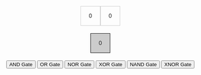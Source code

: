 <html lang="en">
<head>
  <!-- Set the character set for the document -->
  <meta charset="UTF-8">
  <!-- Define the viewport settings for responsive design -->
  <meta name="viewport" content="width=device-width, initial-scale=1.0">
  <!-- Add styles for the page layout and elements -->
  <style>
    body {
      display: flex;
      flex-direction: column;
      align-items: center;
      justify-content: center;
      height: 100vh;
      margin: 0;
    }
    .container {
      display: flex;
      justify-content: space-between;
      margin-bottom: 20px;
    }
    .box {
      width: 50px;
      height: 50px;
      border: 1px solid #ccc;
      display: flex;
      align-items: center;
      justify-content: center;
      cursor: pointer;
    }
    #output {
      width: 50px;
      height: 50px;
      border: 1px solid #000;
      display: flex;
      align-items: center;
      justify-content: center;
      background-color: #ccc;
      margin-bottom: 20px
    }
  </style>
  <!-- Set the title of the HTML document -->
  <title>Logic Gates Demo</title>
</head>
<body>

<!-- Container for input boxes -->
<div class="container">
  <!-- Input box 1 -->
  <div id="input1" class="box" onclick="toggleBox('input1')">0</div>
  <!-- Input box 2 -->
  <div id="input2" class="box" onclick="toggleBox('input2')">0</div>
</div>

<!-- Output box -->
<div id="output" onclick="calculateOutput()">0</div>

<div id="gateType" style="display: none;">AND</div>

<script>
  // Object to store input values
  let inputs = {
    input1: 0,
    input2: 0
  };

  // Function to toggle the state of an input box
  function toggleBox(input) {
    // Toggle the value (0 to 1, 1 to 0)
    inputs[input] = 1 - inputs[input];
    // Update the displayed value in the input box
    document.getElementById(input).innerText = inputs[input];
    console.log("Toggled", input, "to", inputs[input]);
    calculateOutput();
  }

  // Function to calculate the logic gate output based on input values
  function calculateOutput() {
    const gateType = document.getElementById("gateType").innerText.trim();
    const result = logicGate(inputs.input1, inputs.input2, gateType);
    console.log("Calculated output:", result);
    document.getElementById("output").innerText = result;

    // Change the color of the output box based on logic gate type
    const output = document.getElementById("output");
    if (result) {
      output.style.backgroundColor = "yellow";
    } else {
      output.style.backgroundColor = "#ccc"; // Reset the background color
    }
  }

  function logicGate(input1, input2, gateType) {
    switch (gateType) {
      case 'AND':
        return input1 && input2;
      case 'OR':
        return input1 || input2;
      case 'NOR':
        return !(input1 || input2);
      case 'XOR':
        return (input1 || input2) && !(input1 && input2);
      case 'NAND':
        return !(input1 && input2);
      case 'XNOR':
        return !(input1 || input2) || (input1 && input2);
      default:
        return 0;
    }
  }
</script>

<script>
  // Function to change the logic gate type
  function changeGate(gateType) {
    // Update the displayed gate type
    document.getElementById("gateType").innerText = gateType;
    // Reset inputs and output
    inputs = { input1: 0, input2: 0 };
    document.getElementById("input1").innerText = '0';
    document.getElementById("input2").innerText = '0';
    document.getElementById("output").innerText = '0';

    // Reset the background color of the output box
    document.getElementById("output").style.backgroundColor = "#ccc";
  }
</script>

<!-- Buttons to change the logic gate type -->
<div>
  <button onclick="changeGate('AND')">AND Gate</button>
  <button onclick="changeGate('OR')">OR Gate</button>
  <button onclick="changeGate('NOR')">NOR Gate</button>
  <button onclick="changeGate('XOR')">XOR Gate</button>
  <button onclick="changeGate('NAND')">NAND Gate</button>
  <button onclick="changeGate('XNOR')">XNOR Gate</button>
</div>

</body>
</html>
